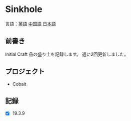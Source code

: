 # Sinkhole

言語：[英語](https://github.com/InitialCraft/Sinkhole/blob/master/Readme.md) [中国語](https://github.com/InitialCraft/Sinkhole/blob/master/Readme_zh_CN.md) [日本語](https://github.com/InitialCraft/Sinkhole/blob/master/Readme_ja_JP.md)

## 前書き

Initial Craft 品の盛り土を記録します。 週に2回更新しました。



## プロジェクト

 - Cobalt



## 記録

- [x] 19.3.9